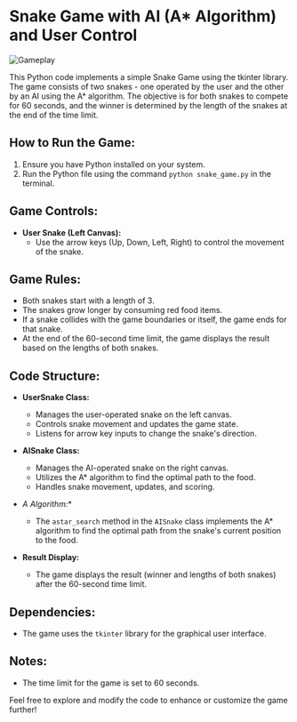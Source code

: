# Snake Game with AI (A* Algorithm) and User Control
![Gameplay](https://github.com/danyal-007/DANYAL_451346_._AI_PROJECT/blob/main/gameplay.png)


This Python code implements a simple Snake Game using the tkinter library. The game consists of two snakes - one operated by the user and the other by an AI using the A* algorithm. The objective is for both snakes to compete for 60 seconds, and the winner is determined by the length of the snakes at the end of the time limit.

## How to Run the Game:

1. Ensure you have Python installed on your system.
2. Run the Python file using the command `python snake_game.py` in the terminal.

## Game Controls:

- **User Snake (Left Canvas):**
  - Use the arrow keys (Up, Down, Left, Right) to control the movement of the snake.

## Game Rules:

- Both snakes start with a length of 3.
- The snakes grow longer by consuming red food items.
- If a snake collides with the game boundaries or itself, the game ends for that snake.
- At the end of the 60-second time limit, the game displays the result based on the lengths of both snakes.

## Code Structure:

- **UserSnake Class:**
  - Manages the user-operated snake on the left canvas.
  - Controls snake movement and updates the game state.
  - Listens for arrow key inputs to change the snake's direction.

- **AISnake Class:**
  - Manages the AI-operated snake on the right canvas.
  - Utilizes the A* algorithm to find the optimal path to the food.
  - Handles snake movement, updates, and scoring.

- **A* Algorithm:**
  - The `astar_search` method in the `AISnake` class implements the A* algorithm to find the optimal path from the snake's current position to the food.

- **Result Display:**
  - The game displays the result (winner and lengths of both snakes) after the 60-second time limit.

## Dependencies:

- The game uses the `tkinter` library for the graphical user interface.

## Notes:

- The time limit for the game is set to 60 seconds.

Feel free to explore and modify the code to enhance or customize the game further!
